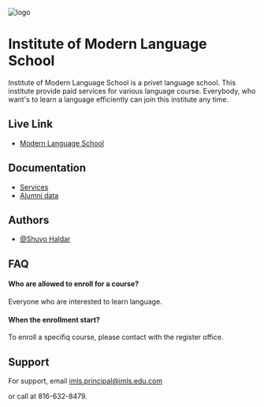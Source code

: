 
![logo]("./src/images/logo.png")

    
# Institute of Modern Language School
Institute of Modern Language School is a privet language school. This institute provide paid services for various language course. Everybody, who want's to learn a language efficiently can join this institute any time.


## Live Link
- [Modern Language School](https://modern-lang-school.netlify.app/)


  
## Documentation

- [Services]()
- [Alumni data]()

  
## Authors

- [@Shuvo Haldar](https://github.com/ProgrammingHeroWC4/review-website-shuvo-h)

  
## FAQ

#### Who are allowed to enroll for a course?

Everyone who are interested to learn language.

#### When the enrollment start?

To enroll a specifiq course, please contact with the register office. 

  
## Support

For support, email imls.principal@imls.edu.com

 or call at 816-632-8479.

  